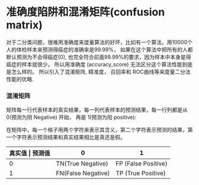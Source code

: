 # 准确度陷阱和混淆矩阵(confusion matrix)

对于二分类问题，很难用准确度来度量算法的好坏，比如有一个算法，用10000个人的体检样本来预测得癌症的准确率是99.99%， 如果在这个算法中把所有的人都默认预测为不会得癌症(0), 也完全符合前面99.99%的要求，因为样本中本身是得癌症的样本就很少。 所以用准确度 (accuracy_score) 无法区分这个算法性能到底是怎么样的。
所以引入了混淆矩阵, 精准度， 召回率和 ROC曲线等来度量二分法性能的优略. 

### 混淆矩阵

矩阵每一行代表样本的真实结果，每一列代表样本的预测结果，每一行列都是从 0(预测为阴 Negative) 开始， 再是 1(预测为阳 positive):

在矩阵中，每一个格子用两个字符来表示其含义，第二个字符表示预测的结果，第一个字符表示预测结果和真实结果相比是真还是假。 

| 真实值 &#124; 预测值   | 0    | 1|
| -------------------   | ---- | ------------- |
| 0 | TN(True Negative) | FP (False Positive) |
| 1 | FN(False Negative) | TP (True Positive) |

